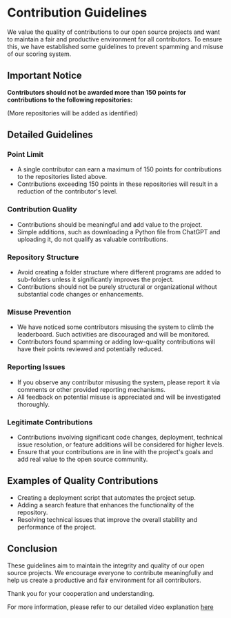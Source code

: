 # Contribution Guidelines

We value the quality of contributions to our open source projects and want to maintain a fair and productive environment for all contributors. To ensure this, we have established some guidelines to prevent spamming and misuse of our scoring system.

## Important Notice

**Contributors should not be awarded more than 150 points for contributions to the following repositories:**


(More repositories will be added as identified)

## Detailed Guidelines

### Point Limit

- A single contributor can earn a maximum of 150 points for contributions to the repositories listed above.
- Contributions exceeding 150 points in these repositories will result in a reduction of the contributor's level.

### Contribution Quality

- Contributions should be meaningful and add value to the project.
- Simple additions, such as downloading a Python file from ChatGPT and uploading it, do not qualify as valuable contributions.

### Repository Structure

- Avoid creating a folder structure where different programs are added to sub-folders unless it significantly improves the project.
- Contributions should not be purely structural or organizational without substantial code changes or enhancements.

### Misuse Prevention

- We have noticed some contributors misusing the system to climb the leaderboard. Such activities are discouraged and will be monitored.
- Contributors found spamming or adding low-quality contributions will have their points reviewed and potentially reduced.

### Reporting Issues

- If you observe any contributor misusing the system, please report it via comments or other provided reporting mechanisms.
- All feedback on potential misuse is appreciated and will be investigated thoroughly.

### Legitimate Contributions

- Contributions involving significant code changes, deployment, technical issue resolution, or feature additions will be considered for higher levels.
- Ensure that your contributions are in line with the project's goals and add real value to the open source community.

## Examples of Quality Contributions

- Creating a deployment script that automates the project setup.
- Adding a search feature that enhances the functionality of the repository.
- Resolving technical issues that improve the overall stability and performance of the project.

## Conclusion

These guidelines aim to maintain the integrity and quality of our open source projects. We encourage everyone to contribute meaningfully and help us create a productive and fair environment for all contributors.

Thank you for your cooperation and understanding.

For more information, please refer to our detailed video explanation [here](https://www.loom.com/share/8f2c5e1f15694c88b3b15f48da600e80?sid=fa8f79a3-21ff-4776-84a0-48952a7601f5)